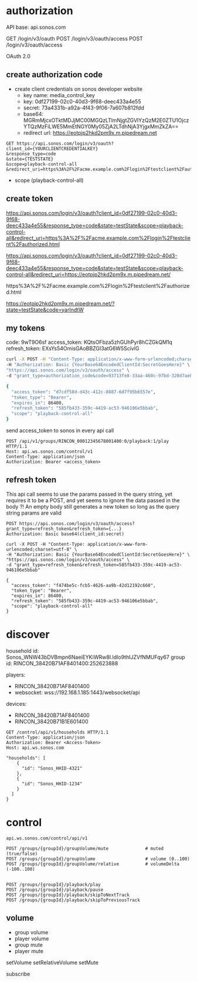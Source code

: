 


# authorization

API base: api.sonos.com

GET  /login/v3/oauth
POST /login/v3/oauth/access
POST /login/v3/oauth/access


OAuth 2.0


## create authorization code
- create client credentials on sonos developer website
  - key name: media_control_key
  - key: 0df27199-02c0-40d3-9f68-deec433a4e55
  - secret: 73a4331b-a92a-4f43-9f06-7a607b812fdd 
  - base64: MGRmMjcxOTktMDJjMC00MGQzLTlmNjgtZGVlYzQzM2E0ZTU1OjczYTQzMzFiLWE5MmEtNGY0My05ZjA2LTdhNjA3YjgxMmZkZA==
  - redirect url: https://eotpjp2hkd2pm9x.m.pipedream.net


```
GET https://api.sonos.com/login/v3/oauth?
client_id={YOURCLIENTCREDENTIALKEY}
&response_type=code
&state={TESTSTATE}
&scope=playback-control-all
&redirect_uri=https%3A%2F%2Facme.example.com%2Flogin%2Ftestclient%2Fauthorized.html
```


- scope (playback-control-all)




## create token

https://api.sonos.com/login/v3/oauth?client_id=0df27199-02c0-40d3-9f68-deec433a4e55&response_type=code&state=testState&scope=playback-control-all&redirect_uri=https%3A%2F%2Facme.example.com%2Flogin%2Ftestclient%2Fauthorized.html

https://api.sonos.com/login/v3/oauth?client_id=0df27199-02c0-40d3-9f68-deec433a4e55&response_type=code&state=testState&scope=playback-control-all&redirect_uri=https://eotpjp2hkd2pm9x.m.pipedream.net/

https%3A%2F%2Facme.example.com%2Flogin%2Ftestclient%2Fauthorized.html

https://eotpjp2hkd2pm9x.m.pipedream.net/?state=testState&code=yarIndtW




## my tokens

code: 9wT9O6sf 
access_token: KQtsOFbza5zhGUhPyr8hCZGkQM1q
refresh_token: EXsYs54OmisGAoBBZGI3atG6W5ScivlG






```bash	
curl -X POST -H "Content-Type: application/x-www-form-urlencoded;charset=utf-8" \
-H "Authorization: Basic {YourBase64EncodedClientId:SecretGoesHere}" \
"https://api.sonos.com/login/v3/oauth/access" \
-d "grant_type=authorization_code&code=93713fe8-33aa-460c-97bd-320d7ae8679f&redirect_uri=https%3A%2F%2FACME.example.com%2Flogin%2Ftestclient%2Fauthorized.html"

{
  "access_token": "d7cdf58d-d43c-412c-8887-6d7f95b6557e",
  "token_type": "Bearer",
  "expires_in": 86400,
  "refresh_token": "585fb433-359c-4419-ac53-946106e5bbab",
  "scope": "playback-control-all"
}
```

send access_token to sonos in every api call

```http
POST /api/v1/groups/RINCON_00012345678001400:0/playback:1/play HTTP/1.1
Host: api.ws.sonos.com/control/v1
Content-Type: application/json
Authorization: Bearer <access_token>
```

## refresh token

This api call seems to use the params passed in the query string, yet requires it to be a POST, and yet seems to ignore the data passed in the body ?! An empty body still generates a new token so long as the query string params are valid

```
POST https://api.sonos.com/login/v3/oauth/access?grant_type=refresh_token&refresh_token={...}
Authorization: Basic base64(client_id:secret)
```


```http
curl -X POST -H "Content-Type: application/x-www-form-urlencoded;charset=utf-8" \
-H "Authorization: Basic {YourBase64EncodedClientId:SecretGoesHere}" \
"https://api.sonos.com/login/v3/oauth/access" \
-d "grant_type=refresh_token&refresh_token=585fb433-359c-4419-ac53-946106e5bbab"

{
  "access_token": "f474be5c-fcb5-4626-aa9b-42d12192c660",
  "token_type": "Bearer",
  "expires_in": 86400,
  "refresh_token": "585fb433-359c-4419-ac53-946106e5bbab",
  "scope": "playback-control-all"
}

```


# discover


household id: Sonos_WNW43bDVBmpn6NaeiEYKiWRw8I.ldIo9thIJZVfNMUFqy67
group id: RINCON_38420B71AF8401400:252623888


players:
- RINCON_38420B71AF8401400 
- websocket: wss://192.168.1.185:1443/websocket/api

devices:
- RINCON_38420B71AF8401400
- RINCON_38420B71B1E601400


```http
GET /control/api/v1/households HTTP/1.1
Content-Type: application/json
Authorization: Bearer <Access-Token>
Host: api.ws.sonos.com

"households": [
    {
      "id": "Sonos_HHID-4321"
    },
    {
      "id": "Sonos_HHID-1234"
    }
  ]
}
```


# control
```
api.ws.sonos.com/control/api/v1

POST /groups/{groupId}/groupVolume/mute              # muted (true/false)
POST /groups/{groupId}/groupVolume                   # volume (0..100)
POST /groups/{groupId}/groupVolume/relative          # volumeDelta (-100..100)


POST /groups/{groupId}/playback/play
POST /groups/{groupId}/playback/pause
POST /groups/{groupId}/playback/skipToNextTrack
POST /groups/{groupId}/playback/skipToPreviousTrack

```

## volume
- group volume
- player volume
- group mute
- player mute

setVolume
setRelativeVolume
setMute


subscribe




